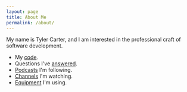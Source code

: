 ```yaml
---
layout: page
title: About Me
permalink: /about/
---
```


My name is Tyler Carter, and I am interested in the professional craft of software development. 

- My [code](https://github.com/tylerhcarter/).
- Questions I've [answered](https://stackoverflow.com/users/58088/tyler-carter).
- [Podcasts](podcasts.md) I'm following.
- [Channels](channels.md) I'm watching.
- [Equipment](equipment.md) I'm using.
